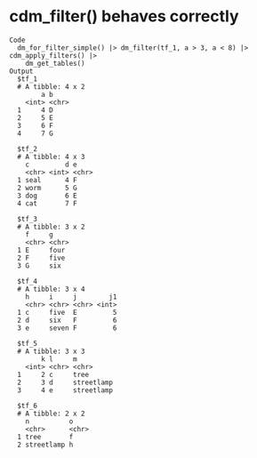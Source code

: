 # cdm_filter() behaves correctly

    Code
      dm_for_filter_simple() |> dm_filter(tf_1, a > 3, a < 8) |> cdm_apply_filters() |>
        dm_get_tables()
    Output
      $tf_1
      # A tibble: 4 x 2
            a b    
        <int> <chr>
      1     4 D    
      2     5 E    
      3     6 F    
      4     7 G    
      
      $tf_2
      # A tibble: 4 x 3
        c         d e    
        <chr> <int> <chr>
      1 seal      4 F    
      2 worm      5 G    
      3 dog       6 E    
      4 cat       7 F    
      
      $tf_3
      # A tibble: 3 x 2
        f     g    
        <chr> <chr>
      1 E     four 
      2 F     five 
      3 G     six  
      
      $tf_4
      # A tibble: 3 x 4
        h     i     j        j1
        <chr> <chr> <chr> <int>
      1 c     five  E         5
      2 d     six   F         6
      3 e     seven F         6
      
      $tf_5
      # A tibble: 3 x 3
            k l     m         
        <int> <chr> <chr>     
      1     2 c     tree      
      2     3 d     streetlamp
      3     4 e     streetlamp
      
      $tf_6
      # A tibble: 2 x 2
        n          o    
        <chr>      <chr>
      1 tree       f    
      2 streetlamp h    
      

